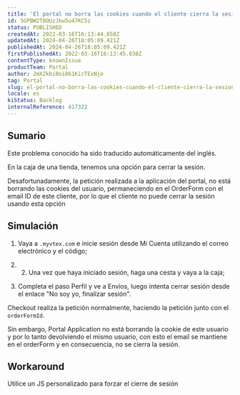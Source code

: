 ```yaml
---
title: 'El portal no borra las cookies cuando el cliente cierra la sesión al finalizar la compra'
id: 5GPBW2TBOUzJkw5u47KC5z
status: PUBLISHED
createdAt: 2022-03-16T16:13:44.658Z
updatedAt: 2024-04-26T18:05:09.421Z
publishedAt: 2024-04-26T18:05:09.421Z
firstPublishedAt: 2022-03-16T16:13:45.038Z
contentType: knownIssue
productTeam: Portal
author: 2mXZkbi0oi061KicTExNjo
tag: Portal
slug: el-portal-no-borra-las-cookies-cuando-el-cliente-cierra-la-sesion-al-finalizar-la-compra
locale: es
kiStatus: Backlog
internalReference: 417322
---
```


## Sumario

<div class="alert alert-info">
  <p>Este problema conocido ha sido traducido automáticamente del inglés.</p>
</div>


En la caja de una tienda, tenemos una opción para cerrar la sesión.

Desafortunadamente, la petición realizada a la aplicación del portal, no está borrando las cookies del usuario, permaneciendo en el OrderForm con el email ID de este cliente, por lo que el cliente no puede cerrar la sesión usando esta opción


##

## Simulación


1. Vaya a `.myvtex.com` e inicie sesión desde Mi Cuenta utilizando el correo electrónico y el código;

2. 2. Una vez que haya iniciado sesión, haga una cesta y vaya a la caja;

3. Completa el paso Perfil y ve a Envíos, luego intenta cerrar sesión desde el enlace "No soy yo, finalizar sesión".

Checkout realiza la petición normalmente, haciendo la petición junto con el `orderFormId`.

Sin embargo, Portal Application no está borrando la cookie de este usuario y por lo tanto devolviendo el mismo usuario, con esto el email se mantiene en el orderForm y en consecuencia, no se cierra la sesión.



## Workaround


Utilice un JS personalizado para forzar el cierre de sesión





